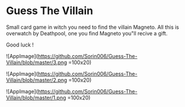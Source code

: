 # Guess The Villain


Small card game in witch you need to find the villain Magneto. All this is overwatch by Deathpool, one you find Magneto you"ll recive a gift.

Good luck !


![AppImage](https://github.com/Sorin006/Guess-The-Villain/blob/master/3.png =100x20)


![AppImage](https://github.com/Sorin006/Guess-The-Villain/blob/master/2.png =100x20)

![AppImage](https://github.com/Sorin006/Guess-The-Villain/blob/master/1.png =100x20)
